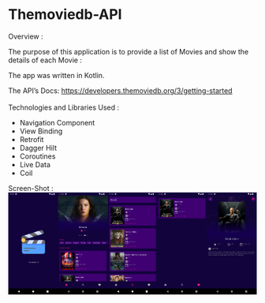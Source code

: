 # Themoviedb-API

Overview :

The purpose of this application is to provide a list of Movies and show the details of each Movie :



The app was written in Kotlin.

The API’s Docs: https://developers.themoviedb.org/3/getting-started
<br>
<br>
Technologies and Libraries Used :
* Navigation Component
* View Binding
* Retrofit
* Dagger Hilt
* Coroutines
* Live Data
* Coil

Screen-Shot :
<br>
<img alt="Ezatpanah Themoviedb-API" src="screenshot/Screenshot_1667031198.png" width="20%"><img alt="Ezatpanah Themoviedb-API" src="screenshot/Screenshot_1667031207.png" width="20%"><img alt="Ezatpanah Themoviedb-API" src="screenshot/Screenshot_1667031217.png" width="20%"><img alt="Ezatpanah Themoviedb-API" src="screenshot/Screenshot_1667031224.png" width="20%"><img alt="Ezatpanah Themoviedb-API" src="screenshot/Screenshot_1667031231.png" width="20%">
